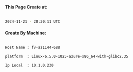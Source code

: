 
   
#### This Page Create at:

```bash

2024-11-21 - 20:30:11 UTC

```

#### Create By Machine:

```bash

Host Name : fv-az1144-688

platform  : Linux-6.5.0-1025-azure-x86_64-with-glibc2.35

Ip Local  : 10.1.0.230

```

